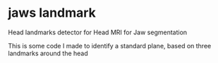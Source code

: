 # jaws landmark
Head landmarks detector for Head MRI for Jaw segmentation

This is some code I made to identify a standard plane, based on three landmarks around the head
